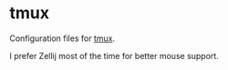 # tmux

Configuration files for [tmux](https://github.com/tmux/tmux).

I prefer Zellij most of the time for better mouse support.
